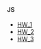 #### JS
+ [HW_1](https://github.com/Artemhx/Practice_testing/tree/main/javascript/HW_1) 
+ [HW_2](https://github.com/Artemhx/Practice_testing/tree/main/javascript/HW_2)
+ [HW_3](https://github.com/Artemhx/Practice_testing/tree/main/javascript/HW_3)

